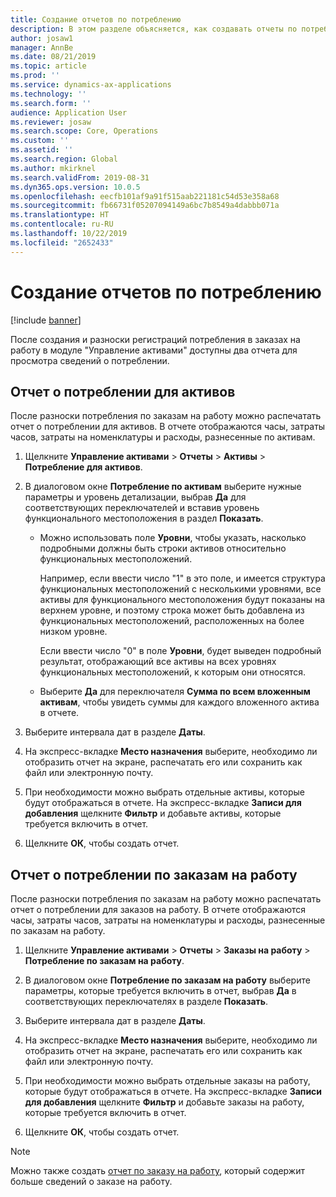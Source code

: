 ```yaml
---
title: Создание отчетов по потреблению
description: В этом разделе объясняется, как создавать отчеты по потреблению в модуле "Управление активами".
author: josaw1
manager: AnnBe
ms.date: 08/21/2019
ms.topic: article
ms.prod: ''
ms.service: dynamics-ax-applications
ms.technology: ''
ms.search.form: ''
audience: Application User
ms.reviewer: josaw
ms.search.scope: Core, Operations
ms.custom: ''
ms.assetid: ''
ms.search.region: Global
ms.author: mkirknel
ms.search.validFrom: 2019-08-31
ms.dyn365.ops.version: 10.0.5
ms.openlocfilehash: eecfb101af9a91f515aab221181c54d53e358a68
ms.sourcegitcommit: fb66731f05207094149a6bc7b8549a4dabbb071a
ms.translationtype: HT
ms.contentlocale: ru-RU
ms.lasthandoff: 10/22/2019
ms.locfileid: "2652433"
---
```

# <a name="create-consumption-reports"></a>Создание отчетов по потреблению

[!include [banner](../../includes/banner.md)]

 

После создания и разноски регистраций потребления в заказах на работу в модуле "Управление активами" доступны два отчета для просмотра сведений о потреблении.


## <a name="asset-consumption-report"></a>Отчет о потреблении для активов

После разноски потребления по заказам на работу можно распечатать отчет о потреблении для активов. В отчете отображаются часы, затраты часов, затраты на номенклатуры и расходы, разнесенные по активам.

1. Щелкните **Управление активами** > **Отчеты** > **Активы** > **Потребление для активов**.

2. В диалоговом окне **Потребление по активам** выберите нужные параметры и уровень детализации, выбрав **Да** для соответствующих переключателей и вставив уровень функционального местоположения в раздел **Показать**.
    - Можно использовать поле **Уровни**, чтобы указать, насколько подробными должны быть строки активов относительно функциональных местоположений. 
    
        Например, если ввести число "1" в это поле, и имеется структура функциональных местоположений с несколькими уровнями, все активы для функционального местоположения будут показаны на верхнем уровне, и поэтому строка может быть добавлена из функциональных местоположений, расположенных на более низком уровне. 
        
        Если ввести число "0" в поле **Уровни**, будет выведен подробный результат, отображающий все активы на всех уровнях функциональных местоположений, к которым они относятся. 
        
    - Выберите **Да** для переключателя **Сумма по всем вложенным активам**, чтобы увидеть суммы для каждого вложенного актива в отчете.

3. Выберите интервала дат в разделе **Даты**.

4. На экспресс-вкладке **Место назначения** выберите, необходимо ли отобразить отчет на экране, распечатать его или сохранить как файл или электронную почту.

5. При необходимости можно выбрать отдельные активы, которые будут отображаться в отчете. На экспресс-вкладке **Записи для добавления** щелкните **Фильтр** и добавьте активы, которые требуется включить в отчет.

6. Щелкните **ОК**, чтобы создать отчет.


## <a name="work-order-consumption-report"></a>Отчет о потреблении по заказам на работу

После разноски потребления по заказам на работу можно распечатать отчет о потреблении для заказов на работу. В отчете отображаются часы, затраты часов, затраты на номенклатуры и расходы, разнесенные по заказам на работу.

1. Щелкните **Управление активами** > **Отчеты** > **Заказы на работу** > **Потребление по заказам на работу**.

2. В диалоговом окне **Потребление по заказам на работу** выберите параметры, которые требуется включить в отчет, выбрав **Да** в соответствующих переключателях в разделе **Показать**.

3. Выберите интервала дат в разделе **Даты**.

4. На экспресс-вкладке **Место назначения** выберите, необходимо ли отобразить отчет на экране, распечатать его или сохранить как файл или электронную почту.

5. При необходимости можно выбрать отдельные заказы на работу, которые будут отображаться в отчете. На экспресс-вкладке **Записи для добавления** щелкните **Фильтр** и добавьте заказы на работу, которые требуется включить в отчет.

6. Щелкните **ОК**, чтобы создать отчет.


>[!NOTE]
>Можно также создать [отчет по заказу на работу](../work-orders/work-order-report.md), который содержит больше сведений о заказе на работу.

